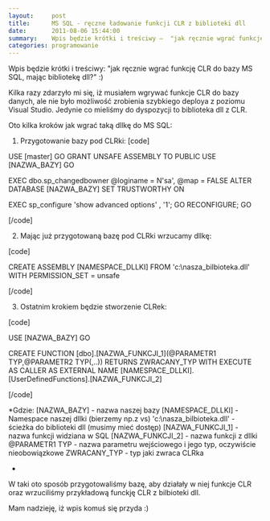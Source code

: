 ```yaml
---
layout:     post
title:      MS SQL - ręczne ładowanie funkcji CLR z biblioteki dll
date:       2011-08-06 15:44:00
summary:    Wpis będzie krótki i treściwy —  "jak ręcznie wgrać funkcję CLR do bazy MS SQL, mając bibliotekę dll?"  — )Kilka razy zdarzyło mi się, iż musiałem wgrywać funkcje CLR do bazy danych, ale nie było możliwość zrobienia szybkiego deploya z poziomu Visual Studio. Jedynie co mieliśmy do dyspozycji to biblioteka dll z CLR. Oto kilka kroków jak wgrać taką dllkę do MS SQL — 1. Przygotowanie bazy pod CLRki — US...
categories: programowanie
---
```




Wpis będzie krótki i treściwy: "jak ręcznie wgrać funkcję CLR do bazy MS SQL, mając bibliotekę dll?" :)

Kilka razy zdarzyło mi się, iż musiałem wgrywać funkcje CLR do bazy danych, ale nie było możliwość zrobienia szybkiego deploya z poziomu Visual Studio. Jedynie co mieliśmy do dyspozycji to biblioteka dll z CLR. 

Oto kilka kroków jak wgrać taką dllkę do MS SQL:

1. Przygotowanie bazy pod CLRki:
[code]

USE [master]
GO
GRANT UNSAFE ASSEMBLY TO PUBLIC
USE [NAZWA_BAZY]
GO

EXEC dbo.sp_changedbowner @loginame = N'sa', @map = FALSE
ALTER DATABASE [NAZWA_BAZY] SET TRUSTWORTHY ON

EXEC sp_configure 'show advanced options' , '1';
GO
RECONFIGURE;
GO

[/code]

2. Mając już przygotowaną bazę pod CLRki wrzucamy dllkę:

[code]

CREATE ASSEMBLY [NAMESPACE_DLLKI] FROM 'c:\nasza_bilbioteka.dll' WITH PERMISSION_SET = unsafe 

[/code]

3. Ostatnim krokiem będzie stworzenie CLRek:

[code]

USE [NAZWA_BAZY]
GO

CREATE FUNCTION [dbo].[NAZWA_FUNKCJI_1](@PARAMETR1 TYP,@PARAMETR2 TYP(,..))
RETURNS ZWRACANY_TYP WITH EXECUTE AS CALLER
AS
EXTERNAL NAME [NAMESPACE_DLLKI].[UserDefinedFunctions].[NAZWA_FUNKCJI_2]

[/code]

 *Gdzie:
[NAZWA_BAZY] - nazwa naszej bazy
[NAMESPACE_DLLKI] - Namespace naszej dllki (bierzemy np.z vs)
'c:\nasza_bilbioteka.dll' - ścieżka do biblioteki dll (musimy mieć dostęp)
[NAZWA_FUNKCJI_1] - nazwa funkcji widziana w SQL
[NAZWA_FUNKCJI_2] - nazwa funkcji z dllki
@PARAMETR1 TYP - nazwa parametru wejściowego i jego typ, oczywiście nieobowiązkowe
ZWRACANY_TYP - typ jaki  zwraca CLRka


* 

W taki oto sposób przygotowaliśmy bazę, aby działały w niej funkcje CLR oraz wrzuciliśmy przykładową funckję CLR z bilbioteki dll.

Mam nadzieję, iż wpis komuś się przyda :)




